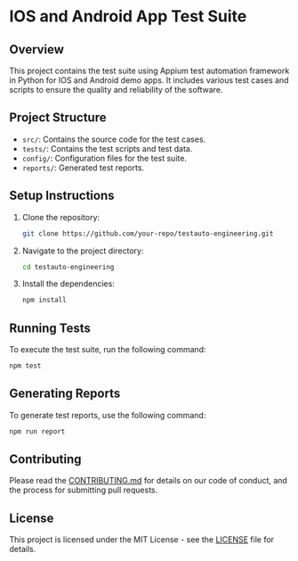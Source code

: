 
# IOS and Android App Test Suite

## Overview
This project contains the test suite using Appium test automation framework in Python for IOS and Android demo apps. It includes various test cases and scripts to ensure the quality and reliability of the software.

## Project Structure
- `src/`: Contains the source code for the test cases.
- `tests/`: Contains the test scripts and test data.
- `config/`: Configuration files for the test suite.
- `reports/`: Generated test reports.

## Setup Instructions
1. Clone the repository:
    ```sh
    git clone https://github.com/your-repo/testauto-engineering.git
    ```
2. Navigate to the project directory:
    ```sh
    cd testauto-engineering
    ```
3. Install the dependencies:
    ```sh
    npm install
    ```

## Running Tests
To execute the test suite, run the following command:
```sh
npm test
```

## Generating Reports
To generate test reports, use the following command:
```sh
npm run report
```

## Contributing
Please read the [CONTRIBUTING.md](CONTRIBUTING.md) for details on our code of conduct, and the process for submitting pull requests.

## License
This project is licensed under the MIT License - see the [LICENSE](LICENSE) file for details.
